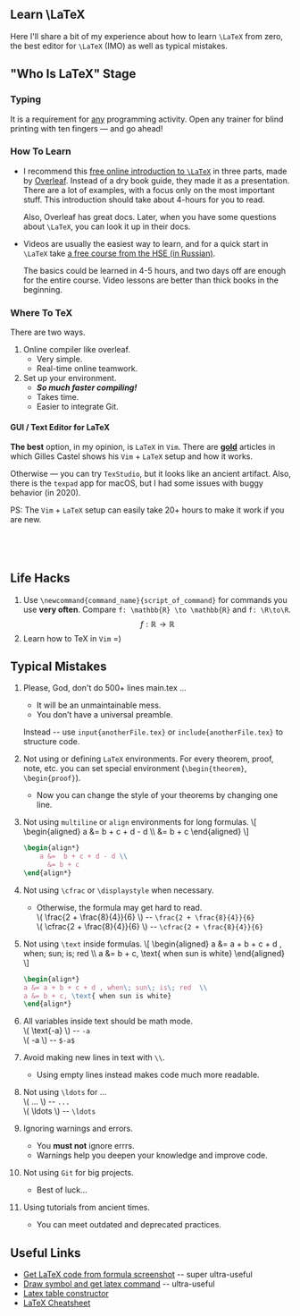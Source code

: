 ## Learn \LaTeX

Here I'll share a bit of my experience about how to learn `\LaTeX` from zero, the best
editor for `\LaTeX` (IMO) as well as typical mistakes.

## "Who Is LaTeX" Stage

### Typing

It is a requirement for [any](https://www.ratatype.com) programming activity. Open any trainer for blind printing
with ten fingers — and go ahead!

### How To Learn

- I recommend this [free online introduction to `\LaTeX`](<https://www.overleaf.com/learn/latex/Free_online_introduction_to_LaTeX_(part_1)>) in three parts, made by [Overleaf](https://www.overleaf.com/). Instead of a dry book guide, they made it as a presentation. There are a lot of examples, with a focus only on the most important stuff. This introduction should take about 4-hours for you to read.  

    Also, Overleaf has great docs. Later, when you have some questions about `\LaTeX`, you can look it up in their docs.

- Videos are usually the easiest way to learn, and for a quick start in `\LaTeX` take [a free course from the HSE (in Russian)](https://www.coursera.org/learn/latex).

    The basics could be learned in 4-5 hours, and two days off are enough for the entire course. Video lessons are better than thick books in the beginning.

### Where To TeX

There are two ways.

1. Online compiler like overleaf.
    - Very simple.
    - Real-time online teamwork.
2. Set up your environment.
    - **_So much faster compiling!_**
    - Takes time.
    - Easier to integrate Git.

#### GUI / Text Editor for LaTeX

**The best** option, in my opinion, is `LaTeX` in `Vim`. There are [**gold**](https://castel.dev)
articles in which Gilles Castel shows his `Vim` + `LaTeX` setup and how it works.

Otherwise — you can try `TexStudio`, but it looks like an ancient artifact.
Also, there is the `texpad` app for macOS, but I had some issues with buggy behavior (in 2020).

PS: The `Vim` + `LaTeX` setup can easily take 20+ hours to make it work if you are new.

## <p>&nbsp;</p>

## Life Hacks

1. Use `\newcommand{command_name}{script_of_command}` for commands you use **very often**.
   Compare `f: \mathbb{R} \to \mathbb{R}` and `f: \R\to\R`.
   $$ f: \mathbb{R} \to \mathbb{R} $$
2. Learn how to TeX in `Vim` =)

## Typical Mistakes

1. Please, God, don't do 500+ lines main.tex ...

    - It will be an unmaintainable mess.
    - You don’t have a universal preamble.

    Instead -- use `input{anotherFile.tex}` or `include{anotherFile.tex}` to structure code.

2. Not using or defining `LaTeX` environments.
   For every theorem, proof, note, etc. you can set special environment (`\begin{theorem}`, `\begin{proof}`).

    - Now you can change the style of your theorems by changing one line.

3. Not using `multiline` or `align` environments for long formulas.
    \\[
    \begin{aligned}
      a &=  b + c + d - d \\\\
      &= b + c
    \end{aligned}
    \\]

    ```latex
    \begin{align*}
        a &=  b + c + d - d \\
          &= b + c
    \end{align*}
    ```

1. Not using `\cfrac` or `\displaystyle` when necessary.

    - Otherwise, the formula may get hard to read.  
      \\( \frac{2 + \frac{8}{4}}{6} \\) -- `\frac{2 + \frac{8}{4}}{6}`  
      \\( \cfrac{2 + \frac{8}{4}}{6} \\) -- `\cfrac{2 + \frac{8}{4}}{6}`

1. Not using `\text` inside formulas.
    \\[
    \begin{aligned}
      a &= a + b + c + d , when\; sun\; is\; red  \\\\
      a &= b + c, \text{ when sun is white}
    \end{aligned}
    \\]
    ```latex
    \begin{align*}
    a &= a + b + c + d , when\; sun\; is\; red  \\
    a &= b + c, \text{ when sun is white}
    \end{align*}
    ```
1. All variables inside text should be math mode.   
    \\( \text{-a} \\) -- `-a`  
    \\( -a \\) -- `$-a$`
1. Avoid making new lines in text with `\\`.
    - Using empty lines instead makes code much more readable.
1. Not using `\ldots` for ...   
    \\( ... \\) -- `...`  
    \\( \ldots \\) -- `\ldots`  

1. Ignoring warnings and errors.
    - You **must not** ignore errrs.
    - Warnings help you deepen your knowledge and improve code.
1. Not using `Git` for big projects.
    - Best of luck...
1. Using tutorials from ancient times.
    - You can meet outdated and deprecated practices.

## Useful Links

-   [Get LaTeX code from formula screenshot](https://mathpix.com) -- super ultra-useful
-   [Draw symbol and get latex command](http://detexify.kirelabs.org/classify.html) -- ultra-useful
-   [Latex table constructor](https://www.tablesgenerator.com)
-   [LaTeX Cheatsheet](http://wch.github.io/latexsheet/latexsheet.pdf)